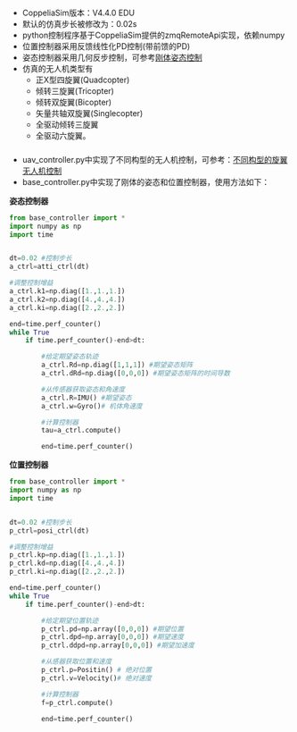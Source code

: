 ### 
- CoppeliaSim版本：V4.4.0 EDU
- 默认的仿真步长被修改为：0.02s
- python控制程序基于CoppeliaSim提供的zmqRemoteApi实现，依赖numpy
- 位置控制器采用反馈线性化PD控制(带前馈的PD)
- 姿态控制器采用几何反步控制，可参考[刚体姿态控制](https://wuyangning.top/2022/11/03/y2022m11/%E5%A7%BF%E6%80%81%E6%8E%A7%E5%88%B6/)
- 仿真的无人机类型有
    - 正X型四旋翼(Quadcopter)
    - 倾转三旋翼(Tricopter)
    - 倾转双旋翼(Bicopter)
    - 矢量共轴双旋翼(Singlecopter)
    - 全驱动倾转三旋翼
    - 全驱动六旋翼。


### 
- uav_controller.py中实现了不同构型的无人机控制，可参考：[不同构型的旋翼无人机控制](https://wuyangning.top/2023/01/27/y2023m01/%E4%B8%8D%E5%90%8C%E6%9E%84%E5%9E%8B%E6%97%8B%E7%BF%BC%E6%97%A0%E4%BA%BA%E6%9C%BA%E7%9A%84%E6%8E%A7%E5%88%B6/)
- base_controller.py中实现了刚体的姿态和位置控制器，使用方法如下：

**姿态控制器**
```python
from base_controller import *
import numpy as np
import time


dt=0.02 #控制步长
a_ctrl=atti_ctrl(dt)

#调整控制增益
a_ctrl.k1=np.diag([1.,1.,1.])
a_ctrl.k2=np.diag([4.,4.,4.])
a_ctrl.ki=np.diag([2.,2.,2.])

end=time.perf_counter()
while True
    if time.perf_counter()-end>dt:

        #给定期望姿态轨迹
        a_ctrl.Rd=np.diag([1,1,1]) #期望姿态矩阵
        a_ctrl.dRd=np.diag([0,0,0]) #期望姿态矩阵的时间导数

        #从传感器获取姿态和角速度
        a_ctrl.R=IMU() #期望姿态
        a_ctrl.w=Gyro()# 机体角速度

        #计算控制器
        tau=a_ctrl.compute()

        end=time.perf_counter()  

```
**位置控制器**
```python
from base_controller import *
import numpy as np
import time


dt=0.02 #控制步长
p_ctrl=posi_ctrl(dt)

#调整控制增益
p_ctrl.kp=np.diag([1.,1.,1.])
p_ctrl.kd=np.diag([4.,4.,4.])
p_ctrl.ki=np.diag([2.,2.,2.])

end=time.perf_counter()
while True
    if time.perf_counter()-end>dt:

        #给定期望位置轨迹
        p_ctrl.pd=np.array([0,0,0]) #期望位置
        p_ctrl.dpd=np.array[0,0,0]) #期望速度
        p_ctrl.ddpd=np.array[0,0,0]) #期望加速度

        #从感器获取位置和速度
        p_ctrl.p=Positin() # 绝对位置
        p_ctrl.v=Velocity()# 绝对速度

        #计算控制器
        f=p_ctrl.compute()

        end=time.perf_counter()  

```
